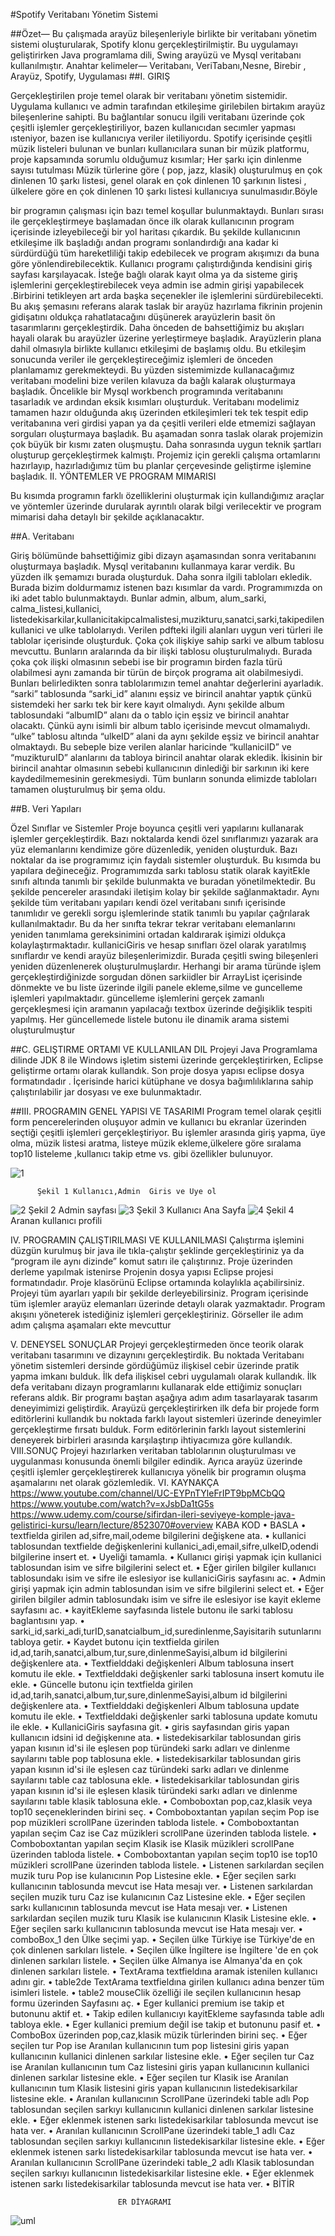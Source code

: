 
#Spotify Veritabanı Yönetim Sistemi


##Özet—
Bu çalışmada arayüz bileşenleriyle birlikte bir veritabanı yönetim sistemi oluşturularak, Spotify klonu gerçekleştirilmiştir. Bu uygulamayı geliştirirken Java programlama dili, Swing arayüzü ve Mysql  veritabanı kullanılmıştır. 
Anahtar kelimeler— Veritabanı, VeriTabanı,Nesne, Birebir , Arayüz, Spotify, Uygulaması 
##I.	GIRIŞ 

Gerçekleştirilen proje temel olarak bir veritabanı yönetim sistemidir. Uygulama kullanıcı ve admin tarafından etkileşime girilebilen birtakım arayüz bileşenlerine sahipti. Bu bağlantılar sonucu ilgili veritabanı üzerinde çok çeşitli işlemler gerçekleştiriliyor, bazen kullanıcıdan secımler yapması ısteniyor, bazen ise kullanıcıya veriler iletiliyordu. Spotify içerisinde çeşitli müzik listeleri bulunan ve bunları kullanıcılara sunan bir müzik  platformu, proje kapsamında sorumlu olduğumuz kısımlar; Her şarkı için dinlenme sayısı tutulması Müzik türlerine göre ( pop, jazz, klasik) oluşturulmuş en çok dinlenen 10 şarkı listesi, genel olarak en çok dinlenen 10 şarkının listesi , ülkelere göre en çok dinlenen 10 şarkı listesi kullanıcıya sunulmasıdır.Böyle 


bir programın çalışması için bazı temel koşullar bulunmaktaydı. Bunları sırası ile gerçekleştirmeye başlamadan önce ilk olarak kullanıcının program içerisinde izleyebileceği bir yol haritası çıkardık. Bu şekilde kullanıcının etkileşime ilk başladığı andan programı sonlandırdığı ana kadar ki sürdürdüğü tüm hareketliliği takip edebilecek ve program akışımızı da buna göre yönlendirebilecektik. Kullanıcı programı çalıştırdığında kendisini giriş sayfası karşılayacak. İsteğe bağlı olarak kayıt olma ya da sisteme giriş işlemlerini gerçekleştirebilecek veya admin ise admin girişi yapabilecek .Birbirini tetikleyen art arda başka seçenekler ile işlemlerini sürdürebilecekti. Bu akış şemasını referans alarak taslak bir arayüz hazırlama fikrinin projenin gidişatını oldukça rahatlatacağını düşünerek arayüzlerin basit ön tasarımlarını gerçekleştirdik. Daha önceden de bahsettiğimiz bu akışları hayali olarak bu arayüzler üzerine yerleştirmeye başladık. Arayüzlerin plana dahil olmasıyla birlikte kullanıcı etkileşimi de başlamış oldu. Bu etkileşim sonucunda veriler ile gerçekleştireceğimiz işlemleri de önceden planlamamız gerekmekteydi. Bu yüzden sistemimizde kullanacağımız veritabanı modelini bize verilen kılavuza da bağlı kalarak oluşturmaya başladık. Öncelikle bir Mysql workbench programında veritabanını tasarladık ve ardından eksik kısımları oluşturduk. Veritabanı modelimiz tamamen hazır olduğunda akış üzerinden etkileşimleri tek tek tespit edip veritabanına veri girdisi yapan ya da çeşitli verileri elde etmemizi sağlayan sorguları oluşturmaya başladık. Bu aşamadan sonra taslak olarak projemizin çok büyük bir kısmı zaten oluşmuştu. Daha sonrasında uygun teknik şartları oluşturup gerçekleştirmek kalmıştı. Projemiz için gerekli çalışma ortamlarını hazırlayıp, hazırladığımız tüm bu planlar çerçevesinde geliştirme işlemine başladık. 
II.	YÖNTEMLER VE PROGRAM MIMARISI 


Bu kısımda programın farklı özelliklerini oluşturmak için kullandığımız araçlar ve yöntemler üzerinde durularak ayrıntılı olarak bilgi verilecektir ve program mimarisi daha detaylı bir şekilde açıklanacaktır.

##A.	Veritabanı

 Giriş bölümünde bahsettiğimiz gibi dizayn aşamasından sonra veritabanını oluşturmaya başladık. Mysql veritabanını kullanmaya karar verdik. Bu yüzden ilk şemamızı burada oluşturduk. Daha sonra ilgili tabloları ekledik. Burada bizim doldurmamız istenen bazı kısımlar da vardı. Programımızda on iki adet tablo bulunmaktaydı. Bunlar admin, album, alum_sarki, calma_listesi,kullanici, listedekisarkilar,kullanicitakipcalmalistesi,muzikturu,sanatci,sarki,takipedilenkullanici ve ulke tablolarıydı. Verilen pdfteki ilgili alanları uygun veri türleri ile tablolar içerisinde oluşturduk. Çoka çok ilişkiye sahip sarki ve album tablosu  mevcuttu. Bunların aralarında da bir ilişki tablosu oluşturulmalıydı. Burada çoka çok ilişki olmasının sebebi ise bir programın birden fazla türü olabilmesi aynı zamanda bir türün de birçok programa ait olabilmesiydi. Bunları belirledikten sonra tablolarımızın temel anahtar değerlerini ayarladık. “sarki” tablosunda “sarki_id” alanını eşsiz ve birincil anahtar yaptık çünkü sistemdeki her sarkı tek bir kere kayıt olmalıydı. Aynı şekilde album tablosundaki “albumID” alanı da o tablo için eşsiz ve birincil anahtar olacaktı. Çünkü aynı isimli bir album tablo içerisinde mevcut olmamalıydı. “ulke” tablosu altında “ulkeID” alani da aynı şekilde eşsiz ve birincil anahtar olmaktaydı. Bu sebeple bize verilen alanlar haricinde “kullaniciID” ve “muzikturuID” alanlarını da tabloya birincil anahtar olarak ekledik. İkisinin bir birincil anahtar olmasının sebebi kullanıcının dinlediği bir sarkının iki kere kaydedilmemesinin gerekmesiydi.
Tüm bunların sonunda elimizde tabloları tamamen oluşturulmuş bir şema oldu. 

##B.	Veri Yapıları

 Özel Sınıflar ve Sistemler Proje boyunca çeşitli veri yapılarını kullanarak işlemler gerçekleştirdik. Bazı noktalarda kendi özel sınıflarımızı yazarak ara yüz elemanlarını kendimize göre düzenledik, yeniden oluşturduk. Bazı noktalar da ise programımız için faydalı sistemler oluşturduk. Bu kısımda bu yapılara değineceğiz. Programımızda sarkı tablosu statik olarak kayitEkle sınıfı altında tanımlı bir şekilde bulunmakta ve buradan yönetilmektedir. Bu şekilde pencereler arasındaki iletişim kolay bir şekilde sağlanmaktadır. Aynı şekilde tüm veritabanı yapıları kendi özel veritabanı sınıfı içerisinde tanımlıdır ve gerekli sorgu işlemlerinde statik tanımlı bu yapılar çağrılarak kullanılmaktadır. Bu da her sınıfta tekrar tekrar veritabanı elemanlarını yeniden tanımlama gereksinimini ortadan kaldırarak işimizi oldukça kolaylaştırmaktadır. kullaniciGiris ve hesap sınıfları özel olarak yaratılmış sınıflardır ve kendi arayüz bileşenlerimizdir. Burada çeşitli swing bileşenleri yeniden düzenlenerek oluşturulmuşlardır. Herhangi bir arama türünde işlem gerçekleştirdiğinizde sorgudan dönen sarkiidler bir ArrayList içerisinde dönmekte ve bu liste üzerinde ilgili panele ekleme,silme ve guncelleme işlemleri yapılmaktadır. güncelleme işlemlerini gerçek zamanlı gerçekleşmesi için aramanın yapılacağı textbox üzerinde değişiklik tespiti yapılmış. Her güncellemede listele butonu ile dinamik arama sistemi oluşturulmuştur

##C.	GELIŞTIRME ORTAMI VE KULLANILAN DIL 
Projeyi Java Programlama dilinde JDK 8 ile Windows işletim sistemi üzerinde gerçekleştirirken, Eclipse geliştirme ortamı olarak kullandık. Son proje dosya yapısı eclipse dosya formatındadır . İçerisinde harici kütüphane ve dosya bağımlılıklarına sahip çalıştırılabilir jar dosyası ve exe bulunmaktadır.

##III.	PROGRAMIN GENEL YAPISI VE TASARIMI 
Program temel olarak çeşitli form pencerelerinden oluşuyor admin ve kullanıcı bu ekranlar üzerinden seçtiği çeşitli işlemleri gerçekleştiriyor. Bu işlemler arasında giriş yapma, üye olma, müzik listesi aratma, listeye müzik ekleme,ülkelere göre sıralama top10 listeleme ,kullanıcı takip etme vs. gibi özellikler bulunuyor.

 ![1](https://user-images.githubusercontent.com/56557278/123640029-6e41d900-d829-11eb-8571-98853f351ef7.jpg)

          Şekil 1 Kullanıcı,Admin  Giris ve Uye ol
          
 ![2](https://user-images.githubusercontent.com/56557278/123640072-7a2d9b00-d829-11eb-9fed-5ab0f9d6cec1.jpg)
                           Şekil 2 Admin sayfası
 ![3](https://user-images.githubusercontent.com/56557278/123640107-8154a900-d829-11eb-9c76-c4de3cefe7ec.jpg)
                       Şekil 3 Kullanıcı Ana Sayfa
 ![4](https://user-images.githubusercontent.com/56557278/123640138-8a457a80-d829-11eb-8361-60e03dfddd4a.jpg)
                        Şekil 4 Aranan kullanıcı profili

IV.	PROGRAMIN ÇALIŞTIRILMASI VE KULLANILMASI 
Çalıştırma işlemini düzgün kurulmuş bir java ile tıkla-çalıştır şeklinde gerçekleştiriniz ya da “program ile aynı dizinde” komut satırı ile çalıştırınız. Proje üzerinden derleme yapılmak istenirse Projenin dosya yapısı Eclipse projesi formatındadır. Proje klasörünü Eclipse ortamında kolaylıkla açabilirsiniz. Projeyi tüm ayarları yapılı bir şekilde derleyebilirsiniz. Program içerisinde tüm işlemler arayüz elemanları üzerinde detaylı olarak yazmaktadır. Program akışını yöneterek istediğiniz işlemleri gerçekleştiriniz. Görseller ile adım adım çalışma aşamaları ekte mevcuttur

V.	DENEYSEL SONUÇLAR 
Projeyi gerçekleştirmeden önce teorik olarak veritabanı tasarımını ve dizaynını gerçekleştirdik. Bu noktada Veritabanı yönetim sistemleri dersinde gördüğümüz ilişkisel cebir üzerinde pratik yapma imkanı bulduk. İlk defa ilişkisel cebri uygulamalı olarak kullandık. İlk defa veritabanı dizayn programlarını kullanarak elde ettiğimiz sonuçları referans aldık. Bir programı baştan aşağıya adım adım tasarlayarak tasarım deneyimimizi geliştirdik. Arayüzü gerçekleştirirken ilk defa bir projede form editörlerini kullandık bu noktada farklı layout sistemleri üzerinde deneyimler gerçekleştirme fırsatı bulduk. Form editörlerinin farklı layout sistemlerini deneyerek birbirleri arasında karşılaştırıp ihtiyacımıza göre kullandık.
VIII.SONUÇ 
Projeyi hazırlarken veritaban tablolarının oluşturulması ve uygulanması konusunda önemli bilgiler edindik. Ayrıca arayüz üzerinde çeşitli işlemler gerçekleştirerek kullanıcıya yönelik bir programın oluşma aşamalarını net olarak gözlemledik. 
VI.	KAYNAKÇA
https://www.youtube.com/channel/UC-EYPnTYleFrIPT9bpMCbQQ
https://www.youtube.com/watch?v=xJsbDa1tG5s
https://www.udemy.com/course/sifirdan-ileri-seviyeye-komple-java-gelistirici-kursu/learn/lecture/8523070#overview
KABA KOD
•	BASLA
•	textfielda girilen ad,sifre,mail,odeme bilgilerini değişkene ata.
•	kullanici tablosundan textfielde değişkenlerini kullanici_adi,email,sifre,ulkeID,odendi bilgilerine insert et.
•	Uyeliği tamamla.
•	Kullanıcı girişi yapmak için kullanici tablosundan isim ve sifre bilgilerini select et.
•	Eğer girilen bilgiler kullanıcı tablosundakı isim ve sifre ile eslesiyor ise kullaniciGiris sayfasını ac.
•	Admin girişi yapmak için admin tablosundan isim ve sifre bilgilerini select et.
•	Eğer girilen bilgiler admin tablosundakı isim ve sifre ile eslesiyor ise kayit ekleme sayfasını ac.
•	kayitEkleme sayfasında listele butonu ile sarki tablosu baglantısını yap.
•	sarki_id,sarki_adi,turID,sanatcialbum_id,suredinlenme,Sayisitarih sutunlarını tabloya getir.
•	Kaydet butonu için textfielda girilen id,ad,tarih,sanatci,album,tur,sure,dinlenmeSayisi,album id bilgilerini değişkenlere ata.
•	Textfielddaki değişkenleri Album tablosuna insert komutu ile ekle.
•	Textfielddaki değişkenler sarki tablosuna insert komutu ile ekle.
•	Güncelle butonu için textfielda girilen id,ad,tarih,sanatci,album,tur,sure,dinlenmeSayisi,album id bilgilerini değişkenlere ata.
•	Textfielddaki değişkenleri Album tablosuna update komutu ile ekle.
•	Textfielddaki değişkenler sarki tablosuna update komutu ile ekle.
•	KullaniciGiris sayfasına git.
•	giris sayfasından giris yapan kullanıcın idsini id değişkenıne ata.
•	listedekisarkilar tablosundan giris yapan kısının id'si ile eşlesen pop türündeki sarkı adları ve dinlenme sayılarını table pop tablosuna ekle. 
•	listedekisarkilar tablosundan giris yapan kısının id'si ile eşlesen caz türündeki sarkı adları ve dinlenme sayılarını table caz tablosuna ekle. 
•	listedekisarkilar tablosundan giris yapan kısının id'si ile eşlesen klasik türündeki sarkı adları ve dinlenme sayılarını table klasik tablosuna ekle. 
•	Comboboxtan pop,caz,klasik veya top10 seçeneklerinden birini seç.
•	Comboboxtantan yapılan seçim Pop ise pop müzikleri scrollPane üzerinden tabloda listele.
•	Comboboxtantan yapılan seçim Caz ise Caz müzikleri scrollPane üzerinden tabloda listele.
•	Comboboxtantan yapılan seçim Klasik ise Klasik müzikleri scrollPane üzerinden tabloda listele.
•	Comboboxtantan yapılan seçim top10 ise top10 müzikleri scrollPane üzerinden tabloda listele.
•	Listenen sarkılardan seçilen muzik turu Pop ise kulanıcının Pop Listesine ekle.
•	Eğer seçilen sarkı kullanıcının tablosunda mevcut ise Hata mesajı ver.
•	Listenen sarkılardan seçilen muzik turu Caz ise kulanıcının Caz Listesine ekle.
•	Eğer seçilen sarkı kullanıcının tablosunda mevcut ise Hata mesajı ver.
•	Listenen sarkılardan seçilen muzik turu Klasik ise kulanıcının Klasik Listesine ekle.
•	Eğer seçilen sarkı kullanıcının tablosunda mevcut ise Hata mesajı ver.
•	comboBox_1 den Ülke seçimi yap.
•	Seçilen ülke Türkiye ise Türkiye'de en çok dinlenen sarkıları listele.
•	Seçilen ülke İngiltere ise İngiltere 'de en çok dinlenen sarkıları listele.
•	Seçilen ülke Almanya ise Almanya'da en çok dinlenen sarkıları listele.
•	TextArama textfieldına aramak istenilen kullanıcı adını gir.
•	table2de TextArama textfieldına girilen kullanıcı adına benzer tüm isimleri listele.
•	table2 mouseClik özelliği ile seçilen kullanıcının hesap formu üzerinden Sayfasını aç.
•	Eger kullanici premium ise takip et butonunu aktif et.
•	Takip edilen kullanıcıyı kayitEkleme  sayfasında table adlı tabloya ekle.
•	Eger kullanici premium değil ise takip et butonunu pasif et.
•	ComboBox üzerinden pop,caz,klasik müzik türlerinden birini seç.
•	Eğer seçilen tur Pop ise Aranılan kullanıcının tum pop listesini giris yapan kullanıcının kullanici dinlenen sarkılar listesine ekle.
•	Eğer seçilen tur Caz ise Aranılan kullanıcının tum Caz listesini giris yapan kullanıcının kullanici dinlenen sarkılar listesine ekle.
•	Eğer seçilen tur Klasik ise Aranılan kullanıcının tum Klasik listesini giris yapan kullanıcının listedekisarkilar listesine ekle.
•	Aranılan kullanıcının ScrollPane üzerindeki table adlı Pop tablosundan seçilen sarkıyı kullanıcının kullanici dinlenen sarkılar listesine ekle.
•	Eğer eklenmek istenen sarkı listedekisarkilar tablosunda mevcut ise hata ver.
•	Aranılan kullanıcının ScrollPane üzerindeki table_1 adlı Caz  tablosundan seçilen sarkıyı kullanıcının listedekisarkilar listesine ekle.
•	Eğer eklenmek istenen sarkı listedekisarkilar tablosunda mevcut ise hata ver.
•	Aranılan kullanıcının ScrollPane üzerindeki table_2 adlı Klasik tablosundan seçilen sarkıyı kullanıcının listedekisarkilar listesine ekle.
•	Eğer eklenmek istenen sarkı listedekisarkilar tablosunda mevcut ise hata ver.
•	BİTİR
















                            ER DİYAGRAMI

![uml](https://user-images.githubusercontent.com/56557278/123640293-b06b1a80-d829-11eb-882d-1fe1d0c97839.jpg)


 
  
